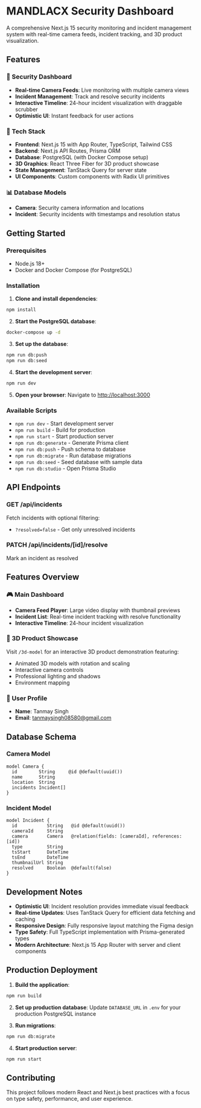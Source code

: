 # MANDLACX Security Dashboard

A comprehensive Next.js 15 security monitoring and incident management system with real-time camera feeds, incident tracking, and 3D product visualization.

## Features

### 🔐 Security Dashboard
- **Real-time Camera Feeds**: Live monitoring with multiple camera views
- **Incident Management**: Track and resolve security incidents
- **Interactive Timeline**: 24-hour incident visualization with draggable scrubber
- **Optimistic UI**: Instant feedback for user actions

### 🎯 Tech Stack
- **Frontend**: Next.js 15 with App Router, TypeScript, Tailwind CSS
- **Backend**: Next.js API Routes, Prisma ORM
- **Database**: PostgreSQL (with Docker Compose setup)
- **3D Graphics**: React Three Fiber for 3D product showcase
- **State Management**: TanStack Query for server state
- **UI Components**: Custom components with Radix UI primitives

### 📊 Database Models
- **Camera**: Security camera information and locations
- **Incident**: Security incidents with timestamps and resolution status

## Getting Started

### Prerequisites
- Node.js 18+ 
- Docker and Docker Compose (for PostgreSQL)

### Installation

1. **Clone and install dependencies**:
```bash
npm install
```

2. **Start the PostgreSQL database**:
```bash
docker-compose up -d
```

3. **Set up the database**:
```bash
npm run db:push
npm run db:seed
```

4. **Start the development server**:
```bash
npm run dev
```

5. **Open your browser**:
Navigate to [http://localhost:3000](http://localhost:3000)

### Available Scripts

- `npm run dev` - Start development server
- `npm run build` - Build for production
- `npm run start` - Start production server
- `npm run db:generate` - Generate Prisma client
- `npm run db:push` - Push schema to database
- `npm run db:migrate` - Run database migrations
- `npm run db:seed` - Seed database with sample data
- `npm run db:studio` - Open Prisma Studio

## API Endpoints

### GET /api/incidents
Fetch incidents with optional filtering:
- `?resolved=false` - Get only unresolved incidents

### PATCH /api/incidents/[id]/resolve
Mark an incident as resolved

## Features Overview

### 🎮 Main Dashboard
- **Camera Feed Player**: Large video display with thumbnail previews
- **Incident List**: Real-time incident tracking with resolve functionality
- **Interactive Timeline**: 24-hour incident visualization

### 🎨 3D Product Showcase
Visit `/3d-model` for an interactive 3D product demonstration featuring:
- Animated 3D models with rotation and scaling
- Interactive camera controls
- Professional lighting and shadows
- Environment mapping

### 👤 User Profile
- **Name**: Tanmay Singh
- **Email**: tanmaysingh08580@gmail.com

## Database Schema

### Camera Model
```prisma
model Camera {
  id        String     @id @default(uuid())
  name      String
  location  String
  incidents Incident[]
}
```

### Incident Model
```prisma
model Incident {
  id           String   @id @default(uuid())
  cameraId     String
  camera       Camera   @relation(fields: [cameraId], references: [id])
  type         String
  tsStart      DateTime
  tsEnd        DateTime
  thumbnailUrl String
  resolved     Boolean  @default(false)
}
```

## Development Notes

- **Optimistic UI**: Incident resolution provides immediate visual feedback
- **Real-time Updates**: Uses TanStack Query for efficient data fetching and caching
- **Responsive Design**: Fully responsive layout matching the Figma design
- **Type Safety**: Full TypeScript implementation with Prisma-generated types
- **Modern Architecture**: Next.js 15 App Router with server and client components

## Production Deployment

1. **Build the application**:
```bash
npm run build
```

2. **Set up production database**:
Update `DATABASE_URL` in `.env` for your production PostgreSQL instance

3. **Run migrations**:
```bash
npm run db:migrate
```

4. **Start production server**:
```bash
npm run start
```

## Contributing

This project follows modern React and Next.js best practices with a focus on type safety, performance, and user experience.